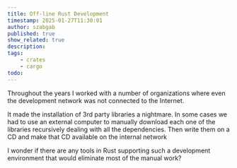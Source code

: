 ```yaml
---
title: Off-line Rust Development
timestamp: 2025-01-27T11:30:01
author: szabgab
published: true
show_related: true
description:
tags:
    - crates
    - cargo
todo:
---
```


Throughout the years I worked with a number of organizations where even the development network was not connected to the Internet.

It made the installation of 3rd party libraries a nightmare. In some cases we had to use an external computer to manually  download each one of the libraries recursively dealing with all the dependencies.  Then write them on a CD and make that CD available  on the internal network

I wonder if there are any tools in Rust supporting such a development environment that would eliminate most of the manual work?

